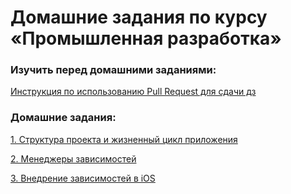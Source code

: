 # Домашние задания по курсу «Промышленная разработка»

### Изучить перед домашними заданиями:
[Инструкция по использованию Pull Request для сдачи дз](https://github.com/netology-code/iosint-homeworks/blob/main/Pull%20request's%20guideline.md)

### Домашние задания:

[1. Структура проекта и жизненный цикл приложения](https://github.com/netology-code/iosint-homeworks/blob/iosint-4/1/README.md)

[2.	Менеджеры зависимостей](https://github.com/netology-code/iosint-homeworks/blob/iosint-4/2/README.md)

[3.	Внедрение зависимостей в iOS](https://github.com/netology-code/iosint-homeworks/blob/iosint-4/3/README.md)


